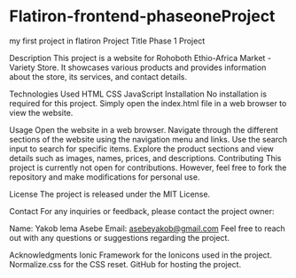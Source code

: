 # Flatiron-frontend-phaseoneProject

my first project in flatiron
Project Title
Phase 1 Project

Description
This project is a website for Rohoboth Ethio-Africa Market - Variety Store. It showcases various products and provides information about the store, its services, and contact details.

Technologies Used
HTML
CSS
JavaScript
Installation
No installation is required for this project. Simply open the index.html file in a web browser to view the website.

Usage
Open the website in a web browser.
Navigate through the different sections of the website using the navigation menu and links.
Use the search input to search for specific items.
Explore the product sections and view details such as images, names, prices, and descriptions.
Contributing
This project is currently not open for contributions. However, feel free to fork the repository and make modifications for personal use.

License
The project is released under the MIT License.

Contact
For any inquiries or feedback, please contact the project owner:

Name: Yakob lema Asebe
Email: asebeyakob@gmail.com
Feel free to reach out with any questions or suggestions regarding the project.

Acknowledgments
Ionic Framework for the Ionicons used in the project.
Normalize.css for the CSS reset.
GitHub for hosting the project.
